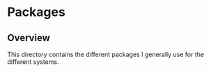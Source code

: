 # Packages

## Overview

This directory contains the different packages I generally use for the different systems.

